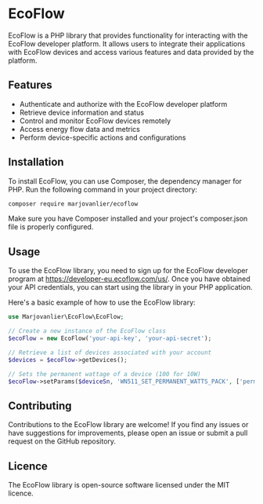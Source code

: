 # EcoFlow

EcoFlow is a PHP library that provides functionality for interacting with the EcoFlow developer platform. It allows
users to integrate their applications with EcoFlow devices and access various features and data provided by the
platform.

## Features

- Authenticate and authorize with the EcoFlow developer platform
- Retrieve device information and status
- Control and monitor EcoFlow devices remotely
- Access energy flow data and metrics
- Perform device-specific actions and configurations

## Installation

To install EcoFlow, you can use Composer, the dependency manager for PHP. Run the following command in your project
directory:

```bash
composer require marjovanlier/ecoflow
```

Make sure you have Composer installed and your project's composer.json file is properly configured.

## Usage

To use the EcoFlow library, you need to sign up for the EcoFlow developer program
at https://developer-eu.ecoflow.com/us/. Once you have obtained your API credentials, you can start using the library in
your PHP application.

Here's a basic example of how to use the EcoFlow library:

```php
use Marjovanlier\EcoFlow\EcoFlow;

// Create a new instance of the EcoFlow class
$ecoFlow = new EcoFlow('your-api-key', 'your-api-secret');

// Retrieve a list of devices associated with your account
$devices = $ecoFlow->getDevices();

// Sets the permanent wattage of a device (100 for 10W)
$ecoFlow->setParams($deviceSn, 'WN511_SET_PERMANENT_WATTS_PACK', ['permanentWatts' => 100]);
```

## Contributing

Contributions to the EcoFlow library are welcome! If you find any issues or have suggestions for improvements, please
open an issue or submit a pull request on the GitHub repository.

## Licence

The EcoFlow library is open-source software licensed under the MIT licence.